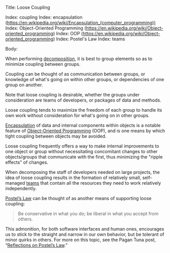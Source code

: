 Title:  Loose Coupling

Index: coupling
Index: encapsulation (https://en.wikipedia.org/wiki/Encapsulation_(computer_programming))
Index: Object-Oriented Programming (https://en.wikipedia.org/wiki/Object-oriented_programming)
Index: OOP (https://en.wikipedia.org/wiki/Object-oriented_programming)
Index: Postel's Law
Index: teams

Body:

When performing [decomposition][], it is best to group elements so as to minimize coupling between groups.

Coupling can be thought of as communication between groups, or knowledge of what's going on within other groups, or dependencies of one group on another.

Note that loose coupling is desirable, whether the groups under consideration are teams of developers, or packages of data and methods.

Loose coupling tends to maximize the freedom of each group to handle its own work without consideration for what's going on in other groups.

<a href="https://en.wikipedia.org/wiki/Encapsulation_(computer_programming)" class="reflink" target="ref">Encapsulation</a> of data and internal components within objects is a notable feature of <a href="https://en.wikipedia.org/wiki/Object-oriented_programming" class="reflink" target="ref">Object-Oriented Programming</a> (OOP), and is one means by which tight coupling between objects may be avoided.

Loose coupling frequently offers a way to make internal improvements to one object or group without necessitating concomitant changes to other objects/groups that communicate with the first, thus minimizing the "ripple effects" of changes.

When decomposing the staff of developers needed on large projects, the idea of loose coupling results in the formation of relatively small, self-managed [teams][] that contain all the resources they need to work relatively independently.

<a href="https://en.wikipedia.org/wiki/Robustness_principle" class="reflink" target="ref">Postel’s Law</a> can be thought of as another means of supporting loose coupling:

> Be conservative in what you do; be liberal in what you accept from others.

This admonition, for both software interfaces and human ones, encourages us to stick to the straight and narrow in our own behavior, but be tolerant of minor quirks in others. For more on this topic, see the Pagan Tuna post, &ldquo;<a href="http://www.pagantuna.com/posts/reflections-on-postels-law.html" class="reflink" target="ref">Reflections on Postel’s Law</a>.&rdquo;


[decomposition]: decomposition.html
[teams]: build-great-teams.html
